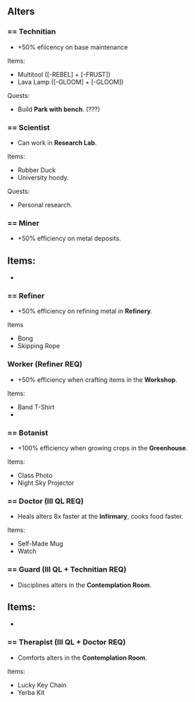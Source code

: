 ## Alters

### == Technitian
- +50% efiicency on base maintenance

Items:
- Multitool ([-REBEL] + [-FRUST])
- Lava Lamp ([-GLOOM] + [-GLOOM])

Quests:
- Build __Park with bench__. (???)

### == Scientist
- Can work in __Research Lab__.

Items:
- Rubber Duck
- University hoody.

Quests:
- Personal research.

### == Miner
- +50% efficiency on metal deposits.

Items:
-
-

### == Refiner
- +50% efficiency on refining metal in __Refinery__.

Items
- Bong
- Skipping Rope

### Worker (Refiner REQ)
- +50% efficiency when crafting items in the __Workshop__.

Items:
- Band T-Shirt
-

### == Botanist
- +100% efficiency when growing crops in the __Greenhouse__.

Items:
- Class Photo
- Night Sky Projector

### == Doctor (III QL REQ)
- Heals alters 8x faster at the __Infirmary__, cooks food faster.

Items:
- Self-Made Mug
- Watch

### == Guard (III QL + Technitian REQ)
- Disciplines alters in the __Contemplation Room__.

Items:
-
-

### == Therapist (III QL + Doctor REQ)
- Comforts alters in the __Contemplation Room__.

Items:
- Lucky Key Chain
- Yerba Kit
